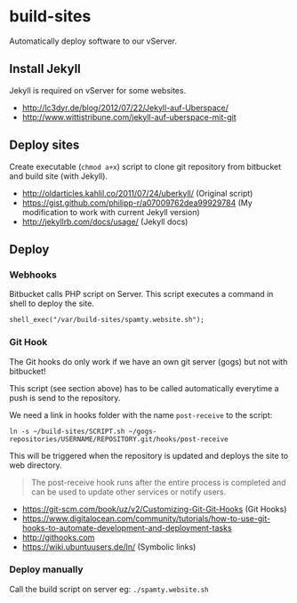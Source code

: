 # build-sites

Automatically deploy software to our vServer. 

## Install Jekyll

Jekyll is required on vServer for some websites.

* <http://lc3dyr.de/blog/2012/07/22/Jekyll-auf-Uberspace/>
* <http://www.wittistribune.com/jekyll-auf-uberspace-mit-git>

## Deploy sites

Create executable (`chmod a+x`) script to clone git repository from bitbucket and build site (with Jekyll).

* <http://oldarticles.kahlil.co/2011/07/24/uberkyll/> (Original script)
* <https://gist.github.com/philipp-r/a07009762dea99929784> (My modification to work with current Jekyll version)
* <http://jekyllrb.com/docs/usage/> (Jekyll docs)

## Deploy

### Webhooks

Bitbucket calls PHP script on Server. This script executes a command in shell to deploy the site.

```
shell_exec("/var/build-sites/spamty.website.sh");
```

### Git Hook

The Git hooks do only work if we have an own git server (gogs) but not with bitbucket!

This script (see section above) has to be called automatically everytime a push is send to the repository.

We need a link in hooks folder with the name `post-receive` to the script:

    ln -s ~/build-sites/SCRIPT.sh ~/gogs-repositories/USERNAME/REPOSITORY.git/hooks/post-receive

This will be triggered when the repository is updated and deploys the site to web directory.

>The post-receive hook runs after the entire process is completed and can be used to update other services or notify users.

* <https://git-scm.com/book/uz/v2/Customizing-Git-Git-Hooks> (Git Hooks)
* <https://www.digitalocean.com/community/tutorials/how-to-use-git-hooks-to-automate-development-and-deployment-tasks>
* <http://githooks.com>
* <https://wiki.ubuntuusers.de/ln/> (Symbolic links)

### Deploy manually

Call the build script on server eg: `./spamty.website.sh` 